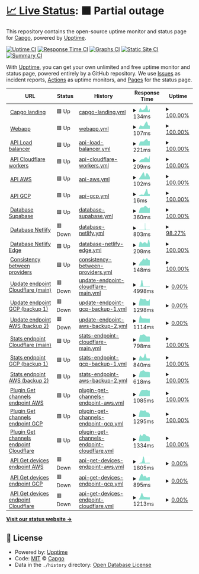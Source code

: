 # [📈 Live Status](https://uptime.capgo.app): <!--live status--> **🟧 Partial outage**

This repository contains the open-source uptime monitor and status page for [Capgo](https://capgo.app), powered by [Upptime](https://github.com/upptime/upptime).

[![Uptime CI](https://github.com/Cap-go/upptime/workflows/Uptime%20CI/badge.svg)](https://github.com/Cap-go/upptime/actions?query=workflow%3A%22Uptime+CI%22)
[![Response Time CI](https://github.com/Cap-go/upptime/workflows/Response%20Time%20CI/badge.svg)](https://github.com/Cap-go/upptime/actions?query=workflow%3A%22Response+Time+CI%22)
[![Graphs CI](https://github.com/Cap-go/upptime/workflows/Graphs%20CI/badge.svg)](https://github.com/Cap-go/upptime/actions?query=workflow%3A%22Graphs+CI%22)
[![Static Site CI](https://github.com/Cap-go/upptime/workflows/Static%20Site%20CI/badge.svg)](https://github.com/Cap-go/upptime/actions?query=workflow%3A%22Static+Site+CI%22)
[![Summary CI](https://github.com/Cap-go/upptime/workflows/Summary%20CI/badge.svg)](https://github.com/Cap-go/upptime/actions?query=workflow%3A%22Summary+CI%22)

With [Upptime](https://upptime.js.org), you can get your own unlimited and free uptime monitor and status page, powered entirely by a GitHub repository. We use [Issues](https://github.com/Cap-go/upptime/issues) as incident reports, [Actions](https://github.com/Cap-go/upptime/actions) as uptime monitors, and [Pages](https://uptime.capgo.app) for the status page.

<!--start: status pages-->
<!-- This summary is generated by Upptime (https://github.com/upptime/upptime) -->
<!-- Do not edit this manually, your changes will be overwritten -->
<!-- prettier-ignore -->
| URL | Status | History | Response Time | Uptime |
| --- | ------ | ------- | ------------- | ------ |
| <img alt="" src="https://icons.duckduckgo.com/ip3/capgo.app.ico" height="13"> [Capgo landing](https://capgo.app) | 🟩 Up | [capgo-landing.yml](https://github.com/Cap-go/upptime/commits/HEAD/history/capgo-landing.yml) | <details><summary><img alt="Response time graph" src="./graphs/capgo-landing/response-time-week.png" height="20"> 134ms</summary><br><a href="https://status.capgo.app/history/capgo-landing"><img alt="Response time 165" src="https://img.shields.io/endpoint?url=https%3A%2F%2Fraw.githubusercontent.com%2FCap-go%2Fupptime%2FHEAD%2Fapi%2Fcapgo-landing%2Fresponse-time.json"></a><br><a href="https://status.capgo.app/history/capgo-landing"><img alt="24-hour response time 130" src="https://img.shields.io/endpoint?url=https%3A%2F%2Fraw.githubusercontent.com%2FCap-go%2Fupptime%2FHEAD%2Fapi%2Fcapgo-landing%2Fresponse-time-day.json"></a><br><a href="https://status.capgo.app/history/capgo-landing"><img alt="7-day response time 134" src="https://img.shields.io/endpoint?url=https%3A%2F%2Fraw.githubusercontent.com%2FCap-go%2Fupptime%2FHEAD%2Fapi%2Fcapgo-landing%2Fresponse-time-week.json"></a><br><a href="https://status.capgo.app/history/capgo-landing"><img alt="30-day response time 135" src="https://img.shields.io/endpoint?url=https%3A%2F%2Fraw.githubusercontent.com%2FCap-go%2Fupptime%2FHEAD%2Fapi%2Fcapgo-landing%2Fresponse-time-month.json"></a><br><a href="https://status.capgo.app/history/capgo-landing"><img alt="1-year response time 165" src="https://img.shields.io/endpoint?url=https%3A%2F%2Fraw.githubusercontent.com%2FCap-go%2Fupptime%2FHEAD%2Fapi%2Fcapgo-landing%2Fresponse-time-year.json"></a></details> | <details><summary><a href="https://status.capgo.app/history/capgo-landing">100.00%</a></summary><a href="https://status.capgo.app/history/capgo-landing"><img alt="All-time uptime 100.00%" src="https://img.shields.io/endpoint?url=https%3A%2F%2Fraw.githubusercontent.com%2FCap-go%2Fupptime%2FHEAD%2Fapi%2Fcapgo-landing%2Fuptime.json"></a><br><a href="https://status.capgo.app/history/capgo-landing"><img alt="24-hour uptime 100.00%" src="https://img.shields.io/endpoint?url=https%3A%2F%2Fraw.githubusercontent.com%2FCap-go%2Fupptime%2FHEAD%2Fapi%2Fcapgo-landing%2Fuptime-day.json"></a><br><a href="https://status.capgo.app/history/capgo-landing"><img alt="7-day uptime 100.00%" src="https://img.shields.io/endpoint?url=https%3A%2F%2Fraw.githubusercontent.com%2FCap-go%2Fupptime%2FHEAD%2Fapi%2Fcapgo-landing%2Fuptime-week.json"></a><br><a href="https://status.capgo.app/history/capgo-landing"><img alt="30-day uptime 100.00%" src="https://img.shields.io/endpoint?url=https%3A%2F%2Fraw.githubusercontent.com%2FCap-go%2Fupptime%2FHEAD%2Fapi%2Fcapgo-landing%2Fuptime-month.json"></a><br><a href="https://status.capgo.app/history/capgo-landing"><img alt="1-year uptime 100.00%" src="https://img.shields.io/endpoint?url=https%3A%2F%2Fraw.githubusercontent.com%2FCap-go%2Fupptime%2FHEAD%2Fapi%2Fcapgo-landing%2Fuptime-year.json"></a></details>
| <img alt="" src="https://icons.duckduckgo.com/ip3/web.capgo.app.ico" height="13"> [Webapp](https://web.capgo.app/) | 🟩 Up | [webapp.yml](https://github.com/Cap-go/upptime/commits/HEAD/history/webapp.yml) | <details><summary><img alt="Response time graph" src="./graphs/webapp/response-time-week.png" height="20"> 107ms</summary><br><a href="https://status.capgo.app/history/webapp"><img alt="Response time 164" src="https://img.shields.io/endpoint?url=https%3A%2F%2Fraw.githubusercontent.com%2FCap-go%2Fupptime%2FHEAD%2Fapi%2Fwebapp%2Fresponse-time.json"></a><br><a href="https://status.capgo.app/history/webapp"><img alt="24-hour response time 81" src="https://img.shields.io/endpoint?url=https%3A%2F%2Fraw.githubusercontent.com%2FCap-go%2Fupptime%2FHEAD%2Fapi%2Fwebapp%2Fresponse-time-day.json"></a><br><a href="https://status.capgo.app/history/webapp"><img alt="7-day response time 107" src="https://img.shields.io/endpoint?url=https%3A%2F%2Fraw.githubusercontent.com%2FCap-go%2Fupptime%2FHEAD%2Fapi%2Fwebapp%2Fresponse-time-week.json"></a><br><a href="https://status.capgo.app/history/webapp"><img alt="30-day response time 125" src="https://img.shields.io/endpoint?url=https%3A%2F%2Fraw.githubusercontent.com%2FCap-go%2Fupptime%2FHEAD%2Fapi%2Fwebapp%2Fresponse-time-month.json"></a><br><a href="https://status.capgo.app/history/webapp"><img alt="1-year response time 164" src="https://img.shields.io/endpoint?url=https%3A%2F%2Fraw.githubusercontent.com%2FCap-go%2Fupptime%2FHEAD%2Fapi%2Fwebapp%2Fresponse-time-year.json"></a></details> | <details><summary><a href="https://status.capgo.app/history/webapp">100.00%</a></summary><a href="https://status.capgo.app/history/webapp"><img alt="All-time uptime 100.00%" src="https://img.shields.io/endpoint?url=https%3A%2F%2Fraw.githubusercontent.com%2FCap-go%2Fupptime%2FHEAD%2Fapi%2Fwebapp%2Fuptime.json"></a><br><a href="https://status.capgo.app/history/webapp"><img alt="24-hour uptime 100.00%" src="https://img.shields.io/endpoint?url=https%3A%2F%2Fraw.githubusercontent.com%2FCap-go%2Fupptime%2FHEAD%2Fapi%2Fwebapp%2Fuptime-day.json"></a><br><a href="https://status.capgo.app/history/webapp"><img alt="7-day uptime 100.00%" src="https://img.shields.io/endpoint?url=https%3A%2F%2Fraw.githubusercontent.com%2FCap-go%2Fupptime%2FHEAD%2Fapi%2Fwebapp%2Fuptime-week.json"></a><br><a href="https://status.capgo.app/history/webapp"><img alt="30-day uptime 100.00%" src="https://img.shields.io/endpoint?url=https%3A%2F%2Fraw.githubusercontent.com%2FCap-go%2Fupptime%2FHEAD%2Fapi%2Fwebapp%2Fuptime-month.json"></a><br><a href="https://status.capgo.app/history/webapp"><img alt="1-year uptime 100.00%" src="https://img.shields.io/endpoint?url=https%3A%2F%2Fraw.githubusercontent.com%2FCap-go%2Fupptime%2FHEAD%2Fapi%2Fwebapp%2Fuptime-year.json"></a></details>
| <img alt="" src="https://icons.duckduckgo.com/ip3/api.capgo.app.ico" height="13"> [API Load balancer](https://api.capgo.app/ok) | 🟩 Up | [api-load-balancer.yml](https://github.com/Cap-go/upptime/commits/HEAD/history/api-load-balancer.yml) | <details><summary><img alt="Response time graph" src="./graphs/api-load-balancer/response-time-week.png" height="20"> 221ms</summary><br><a href="https://status.capgo.app/history/api-load-balancer"><img alt="Response time 713" src="https://img.shields.io/endpoint?url=https%3A%2F%2Fraw.githubusercontent.com%2FCap-go%2Fupptime%2FHEAD%2Fapi%2Fapi-load-balancer%2Fresponse-time.json"></a><br><a href="https://status.capgo.app/history/api-load-balancer"><img alt="24-hour response time 217" src="https://img.shields.io/endpoint?url=https%3A%2F%2Fraw.githubusercontent.com%2FCap-go%2Fupptime%2FHEAD%2Fapi%2Fapi-load-balancer%2Fresponse-time-day.json"></a><br><a href="https://status.capgo.app/history/api-load-balancer"><img alt="7-day response time 221" src="https://img.shields.io/endpoint?url=https%3A%2F%2Fraw.githubusercontent.com%2FCap-go%2Fupptime%2FHEAD%2Fapi%2Fapi-load-balancer%2Fresponse-time-week.json"></a><br><a href="https://status.capgo.app/history/api-load-balancer"><img alt="30-day response time 280" src="https://img.shields.io/endpoint?url=https%3A%2F%2Fraw.githubusercontent.com%2FCap-go%2Fupptime%2FHEAD%2Fapi%2Fapi-load-balancer%2Fresponse-time-month.json"></a><br><a href="https://status.capgo.app/history/api-load-balancer"><img alt="1-year response time 713" src="https://img.shields.io/endpoint?url=https%3A%2F%2Fraw.githubusercontent.com%2FCap-go%2Fupptime%2FHEAD%2Fapi%2Fapi-load-balancer%2Fresponse-time-year.json"></a></details> | <details><summary><a href="https://status.capgo.app/history/api-load-balancer">100.00%</a></summary><a href="https://status.capgo.app/history/api-load-balancer"><img alt="All-time uptime 99.80%" src="https://img.shields.io/endpoint?url=https%3A%2F%2Fraw.githubusercontent.com%2FCap-go%2Fupptime%2FHEAD%2Fapi%2Fapi-load-balancer%2Fuptime.json"></a><br><a href="https://status.capgo.app/history/api-load-balancer"><img alt="24-hour uptime 100.00%" src="https://img.shields.io/endpoint?url=https%3A%2F%2Fraw.githubusercontent.com%2FCap-go%2Fupptime%2FHEAD%2Fapi%2Fapi-load-balancer%2Fuptime-day.json"></a><br><a href="https://status.capgo.app/history/api-load-balancer"><img alt="7-day uptime 100.00%" src="https://img.shields.io/endpoint?url=https%3A%2F%2Fraw.githubusercontent.com%2FCap-go%2Fupptime%2FHEAD%2Fapi%2Fapi-load-balancer%2Fuptime-week.json"></a><br><a href="https://status.capgo.app/history/api-load-balancer"><img alt="30-day uptime 100.00%" src="https://img.shields.io/endpoint?url=https%3A%2F%2Fraw.githubusercontent.com%2FCap-go%2Fupptime%2FHEAD%2Fapi%2Fapi-load-balancer%2Fuptime-month.json"></a><br><a href="https://status.capgo.app/history/api-load-balancer"><img alt="1-year uptime 99.80%" src="https://img.shields.io/endpoint?url=https%3A%2F%2Fraw.githubusercontent.com%2FCap-go%2Fupptime%2FHEAD%2Fapi%2Fapi-load-balancer%2Fuptime-year.json"></a></details>
| <img alt="" src="https://icons.duckduckgo.com/ip3/xvwzpoazmxkqosrdewyv.functions.supabase.co.ico" height="13"> [API Cloudflare workers](https://xvwzpoazmxkqosrdewyv.functions.supabase.co/ok) | 🟩 Up | [api-cloudflare-workers.yml](https://github.com/Cap-go/upptime/commits/HEAD/history/api-cloudflare-workers.yml) | <details><summary><img alt="Response time graph" src="./graphs/api-cloudflare-workers/response-time-week.png" height="20"> 209ms</summary><br><a href="https://status.capgo.app/history/api-cloudflare-workers"><img alt="Response time 465" src="https://img.shields.io/endpoint?url=https%3A%2F%2Fraw.githubusercontent.com%2FCap-go%2Fupptime%2FHEAD%2Fapi%2Fapi-cloudflare-workers%2Fresponse-time.json"></a><br><a href="https://status.capgo.app/history/api-cloudflare-workers"><img alt="24-hour response time 357" src="https://img.shields.io/endpoint?url=https%3A%2F%2Fraw.githubusercontent.com%2FCap-go%2Fupptime%2FHEAD%2Fapi%2Fapi-cloudflare-workers%2Fresponse-time-day.json"></a><br><a href="https://status.capgo.app/history/api-cloudflare-workers"><img alt="7-day response time 209" src="https://img.shields.io/endpoint?url=https%3A%2F%2Fraw.githubusercontent.com%2FCap-go%2Fupptime%2FHEAD%2Fapi%2Fapi-cloudflare-workers%2Fresponse-time-week.json"></a><br><a href="https://status.capgo.app/history/api-cloudflare-workers"><img alt="30-day response time 239" src="https://img.shields.io/endpoint?url=https%3A%2F%2Fraw.githubusercontent.com%2FCap-go%2Fupptime%2FHEAD%2Fapi%2Fapi-cloudflare-workers%2Fresponse-time-month.json"></a><br><a href="https://status.capgo.app/history/api-cloudflare-workers"><img alt="1-year response time 465" src="https://img.shields.io/endpoint?url=https%3A%2F%2Fraw.githubusercontent.com%2FCap-go%2Fupptime%2FHEAD%2Fapi%2Fapi-cloudflare-workers%2Fresponse-time-year.json"></a></details> | <details><summary><a href="https://status.capgo.app/history/api-cloudflare-workers">100.00%</a></summary><a href="https://status.capgo.app/history/api-cloudflare-workers"><img alt="All-time uptime 97.41%" src="https://img.shields.io/endpoint?url=https%3A%2F%2Fraw.githubusercontent.com%2FCap-go%2Fupptime%2FHEAD%2Fapi%2Fapi-cloudflare-workers%2Fuptime.json"></a><br><a href="https://status.capgo.app/history/api-cloudflare-workers"><img alt="24-hour uptime 100.00%" src="https://img.shields.io/endpoint?url=https%3A%2F%2Fraw.githubusercontent.com%2FCap-go%2Fupptime%2FHEAD%2Fapi%2Fapi-cloudflare-workers%2Fuptime-day.json"></a><br><a href="https://status.capgo.app/history/api-cloudflare-workers"><img alt="7-day uptime 100.00%" src="https://img.shields.io/endpoint?url=https%3A%2F%2Fraw.githubusercontent.com%2FCap-go%2Fupptime%2FHEAD%2Fapi%2Fapi-cloudflare-workers%2Fuptime-week.json"></a><br><a href="https://status.capgo.app/history/api-cloudflare-workers"><img alt="30-day uptime 100.00%" src="https://img.shields.io/endpoint?url=https%3A%2F%2Fraw.githubusercontent.com%2FCap-go%2Fupptime%2FHEAD%2Fapi%2Fapi-cloudflare-workers%2Fuptime-month.json"></a><br><a href="https://status.capgo.app/history/api-cloudflare-workers"><img alt="1-year uptime 97.41%" src="https://img.shields.io/endpoint?url=https%3A%2F%2Fraw.githubusercontent.com%2FCap-go%2Fupptime%2FHEAD%2Fapi%2Fapi-cloudflare-workers%2Fuptime-year.json"></a></details>
| <img alt="" src="https://icons.duckduckgo.com/ip3/web.capgo.app.ico" height="13"> [API AWS](https://web.capgo.app/ok) | 🟩 Up | [api-aws.yml](https://github.com/Cap-go/upptime/commits/HEAD/history/api-aws.yml) | <details><summary><img alt="Response time graph" src="./graphs/api-aws/response-time-week.png" height="20"> 102ms</summary><br><a href="https://status.capgo.app/history/api-aws"><img alt="Response time 112" src="https://img.shields.io/endpoint?url=https%3A%2F%2Fraw.githubusercontent.com%2FCap-go%2Fupptime%2FHEAD%2Fapi%2Fapi-aws%2Fresponse-time.json"></a><br><a href="https://status.capgo.app/history/api-aws"><img alt="24-hour response time 50" src="https://img.shields.io/endpoint?url=https%3A%2F%2Fraw.githubusercontent.com%2FCap-go%2Fupptime%2FHEAD%2Fapi%2Fapi-aws%2Fresponse-time-day.json"></a><br><a href="https://status.capgo.app/history/api-aws"><img alt="7-day response time 102" src="https://img.shields.io/endpoint?url=https%3A%2F%2Fraw.githubusercontent.com%2FCap-go%2Fupptime%2FHEAD%2Fapi%2Fapi-aws%2Fresponse-time-week.json"></a><br><a href="https://status.capgo.app/history/api-aws"><img alt="30-day response time 117" src="https://img.shields.io/endpoint?url=https%3A%2F%2Fraw.githubusercontent.com%2FCap-go%2Fupptime%2FHEAD%2Fapi%2Fapi-aws%2Fresponse-time-month.json"></a><br><a href="https://status.capgo.app/history/api-aws"><img alt="1-year response time 112" src="https://img.shields.io/endpoint?url=https%3A%2F%2Fraw.githubusercontent.com%2FCap-go%2Fupptime%2FHEAD%2Fapi%2Fapi-aws%2Fresponse-time-year.json"></a></details> | <details><summary><a href="https://status.capgo.app/history/api-aws">100.00%</a></summary><a href="https://status.capgo.app/history/api-aws"><img alt="All-time uptime 99.99%" src="https://img.shields.io/endpoint?url=https%3A%2F%2Fraw.githubusercontent.com%2FCap-go%2Fupptime%2FHEAD%2Fapi%2Fapi-aws%2Fuptime.json"></a><br><a href="https://status.capgo.app/history/api-aws"><img alt="24-hour uptime 100.00%" src="https://img.shields.io/endpoint?url=https%3A%2F%2Fraw.githubusercontent.com%2FCap-go%2Fupptime%2FHEAD%2Fapi%2Fapi-aws%2Fuptime-day.json"></a><br><a href="https://status.capgo.app/history/api-aws"><img alt="7-day uptime 100.00%" src="https://img.shields.io/endpoint?url=https%3A%2F%2Fraw.githubusercontent.com%2FCap-go%2Fupptime%2FHEAD%2Fapi%2Fapi-aws%2Fuptime-week.json"></a><br><a href="https://status.capgo.app/history/api-aws"><img alt="30-day uptime 100.00%" src="https://img.shields.io/endpoint?url=https%3A%2F%2Fraw.githubusercontent.com%2FCap-go%2Fupptime%2FHEAD%2Fapi%2Fapi-aws%2Fuptime-month.json"></a><br><a href="https://status.capgo.app/history/api-aws"><img alt="1-year uptime 99.99%" src="https://img.shields.io/endpoint?url=https%3A%2F%2Fraw.githubusercontent.com%2FCap-go%2Fupptime%2FHEAD%2Fapi%2Fapi-aws%2Fuptime-year.json"></a></details>
| <img alt="" src="https://icons.duckduckgo.com/ip3/web.capgo.app.ico" height="13"> [API GCP](https://web.capgo.app/ok) | 🟩 Up | [api-gcp.yml](https://github.com/Cap-go/upptime/commits/HEAD/history/api-gcp.yml) | <details><summary><img alt="Response time graph" src="./graphs/api-gcp/response-time-week.png" height="20"> 16ms</summary><br><a href="https://status.capgo.app/history/api-gcp"><img alt="Response time 35" src="https://img.shields.io/endpoint?url=https%3A%2F%2Fraw.githubusercontent.com%2FCap-go%2Fupptime%2FHEAD%2Fapi%2Fapi-gcp%2Fresponse-time.json"></a><br><a href="https://status.capgo.app/history/api-gcp"><img alt="24-hour response time 12" src="https://img.shields.io/endpoint?url=https%3A%2F%2Fraw.githubusercontent.com%2FCap-go%2Fupptime%2FHEAD%2Fapi%2Fapi-gcp%2Fresponse-time-day.json"></a><br><a href="https://status.capgo.app/history/api-gcp"><img alt="7-day response time 16" src="https://img.shields.io/endpoint?url=https%3A%2F%2Fraw.githubusercontent.com%2FCap-go%2Fupptime%2FHEAD%2Fapi%2Fapi-gcp%2Fresponse-time-week.json"></a><br><a href="https://status.capgo.app/history/api-gcp"><img alt="30-day response time 22" src="https://img.shields.io/endpoint?url=https%3A%2F%2Fraw.githubusercontent.com%2FCap-go%2Fupptime%2FHEAD%2Fapi%2Fapi-gcp%2Fresponse-time-month.json"></a><br><a href="https://status.capgo.app/history/api-gcp"><img alt="1-year response time 35" src="https://img.shields.io/endpoint?url=https%3A%2F%2Fraw.githubusercontent.com%2FCap-go%2Fupptime%2FHEAD%2Fapi%2Fapi-gcp%2Fresponse-time-year.json"></a></details> | <details><summary><a href="https://status.capgo.app/history/api-gcp">100.00%</a></summary><a href="https://status.capgo.app/history/api-gcp"><img alt="All-time uptime 100.00%" src="https://img.shields.io/endpoint?url=https%3A%2F%2Fraw.githubusercontent.com%2FCap-go%2Fupptime%2FHEAD%2Fapi%2Fapi-gcp%2Fuptime.json"></a><br><a href="https://status.capgo.app/history/api-gcp"><img alt="24-hour uptime 100.00%" src="https://img.shields.io/endpoint?url=https%3A%2F%2Fraw.githubusercontent.com%2FCap-go%2Fupptime%2FHEAD%2Fapi%2Fapi-gcp%2Fuptime-day.json"></a><br><a href="https://status.capgo.app/history/api-gcp"><img alt="7-day uptime 100.00%" src="https://img.shields.io/endpoint?url=https%3A%2F%2Fraw.githubusercontent.com%2FCap-go%2Fupptime%2FHEAD%2Fapi%2Fapi-gcp%2Fuptime-week.json"></a><br><a href="https://status.capgo.app/history/api-gcp"><img alt="30-day uptime 100.00%" src="https://img.shields.io/endpoint?url=https%3A%2F%2Fraw.githubusercontent.com%2FCap-go%2Fupptime%2FHEAD%2Fapi%2Fapi-gcp%2Fuptime-month.json"></a><br><a href="https://status.capgo.app/history/api-gcp"><img alt="1-year uptime 100.00%" src="https://img.shields.io/endpoint?url=https%3A%2F%2Fraw.githubusercontent.com%2FCap-go%2Fupptime%2FHEAD%2Fapi%2Fapi-gcp%2Fuptime-year.json"></a></details>
| <img alt="" src="https://icons.duckduckgo.com/ip3/xvwzpoazmxkqosrdewyv.supabase.co.ico" height="13"> [Database Supabase](https://xvwzpoazmxkqosrdewyv.supabase.co/functions/v1/ok?service=database) | 🟩 Up | [database-supabase.yml](https://github.com/Cap-go/upptime/commits/HEAD/history/database-supabase.yml) | <details><summary><img alt="Response time graph" src="./graphs/database-supabase/response-time-week.png" height="20"> 360ms</summary><br><a href="https://status.capgo.app/history/database-supabase"><img alt="Response time 1040" src="https://img.shields.io/endpoint?url=https%3A%2F%2Fraw.githubusercontent.com%2FCap-go%2Fupptime%2FHEAD%2Fapi%2Fdatabase-supabase%2Fresponse-time.json"></a><br><a href="https://status.capgo.app/history/database-supabase"><img alt="24-hour response time 339" src="https://img.shields.io/endpoint?url=https%3A%2F%2Fraw.githubusercontent.com%2FCap-go%2Fupptime%2FHEAD%2Fapi%2Fdatabase-supabase%2Fresponse-time-day.json"></a><br><a href="https://status.capgo.app/history/database-supabase"><img alt="7-day response time 360" src="https://img.shields.io/endpoint?url=https%3A%2F%2Fraw.githubusercontent.com%2FCap-go%2Fupptime%2FHEAD%2Fapi%2Fdatabase-supabase%2Fresponse-time-week.json"></a><br><a href="https://status.capgo.app/history/database-supabase"><img alt="30-day response time 1129" src="https://img.shields.io/endpoint?url=https%3A%2F%2Fraw.githubusercontent.com%2FCap-go%2Fupptime%2FHEAD%2Fapi%2Fdatabase-supabase%2Fresponse-time-month.json"></a><br><a href="https://status.capgo.app/history/database-supabase"><img alt="1-year response time 1040" src="https://img.shields.io/endpoint?url=https%3A%2F%2Fraw.githubusercontent.com%2FCap-go%2Fupptime%2FHEAD%2Fapi%2Fdatabase-supabase%2Fresponse-time-year.json"></a></details> | <details><summary><a href="https://status.capgo.app/history/database-supabase">100.00%</a></summary><a href="https://status.capgo.app/history/database-supabase"><img alt="All-time uptime 90.90%" src="https://img.shields.io/endpoint?url=https%3A%2F%2Fraw.githubusercontent.com%2FCap-go%2Fupptime%2FHEAD%2Fapi%2Fdatabase-supabase%2Fuptime.json"></a><br><a href="https://status.capgo.app/history/database-supabase"><img alt="24-hour uptime 100.00%" src="https://img.shields.io/endpoint?url=https%3A%2F%2Fraw.githubusercontent.com%2FCap-go%2Fupptime%2FHEAD%2Fapi%2Fdatabase-supabase%2Fuptime-day.json"></a><br><a href="https://status.capgo.app/history/database-supabase"><img alt="7-day uptime 100.00%" src="https://img.shields.io/endpoint?url=https%3A%2F%2Fraw.githubusercontent.com%2FCap-go%2Fupptime%2FHEAD%2Fapi%2Fdatabase-supabase%2Fuptime-week.json"></a><br><a href="https://status.capgo.app/history/database-supabase"><img alt="30-day uptime 99.70%" src="https://img.shields.io/endpoint?url=https%3A%2F%2Fraw.githubusercontent.com%2FCap-go%2Fupptime%2FHEAD%2Fapi%2Fdatabase-supabase%2Fuptime-month.json"></a><br><a href="https://status.capgo.app/history/database-supabase"><img alt="1-year uptime 90.90%" src="https://img.shields.io/endpoint?url=https%3A%2F%2Fraw.githubusercontent.com%2FCap-go%2Fupptime%2FHEAD%2Fapi%2Fdatabase-supabase%2Fuptime-year.json"></a></details>
| <img alt="" src="https://icons.duckduckgo.com/ip3/web.capgo.app.ico" height="13"> [Database Netlify](https://web.capgo.app/api/ok?service=database) | 🟥 Down | [database-netlify.yml](https://github.com/Cap-go/upptime/commits/HEAD/history/database-netlify.yml) | <details><summary><img alt="Response time graph" src="./graphs/database-netlify/response-time-week.png" height="20"> 803ms</summary><br><a href="https://status.capgo.app/history/database-netlify"><img alt="Response time 1020" src="https://img.shields.io/endpoint?url=https%3A%2F%2Fraw.githubusercontent.com%2FCap-go%2Fupptime%2FHEAD%2Fapi%2Fdatabase-netlify%2Fresponse-time.json"></a><br><a href="https://status.capgo.app/history/database-netlify"><img alt="24-hour response time 203" src="https://img.shields.io/endpoint?url=https%3A%2F%2Fraw.githubusercontent.com%2FCap-go%2Fupptime%2FHEAD%2Fapi%2Fdatabase-netlify%2Fresponse-time-day.json"></a><br><a href="https://status.capgo.app/history/database-netlify"><img alt="7-day response time 803" src="https://img.shields.io/endpoint?url=https%3A%2F%2Fraw.githubusercontent.com%2FCap-go%2Fupptime%2FHEAD%2Fapi%2Fdatabase-netlify%2Fresponse-time-week.json"></a><br><a href="https://status.capgo.app/history/database-netlify"><img alt="30-day response time 528" src="https://img.shields.io/endpoint?url=https%3A%2F%2Fraw.githubusercontent.com%2FCap-go%2Fupptime%2FHEAD%2Fapi%2Fdatabase-netlify%2Fresponse-time-month.json"></a><br><a href="https://status.capgo.app/history/database-netlify"><img alt="1-year response time 1020" src="https://img.shields.io/endpoint?url=https%3A%2F%2Fraw.githubusercontent.com%2FCap-go%2Fupptime%2FHEAD%2Fapi%2Fdatabase-netlify%2Fresponse-time-year.json"></a></details> | <details><summary><a href="https://status.capgo.app/history/database-netlify">98.27%</a></summary><a href="https://status.capgo.app/history/database-netlify"><img alt="All-time uptime 95.69%" src="https://img.shields.io/endpoint?url=https%3A%2F%2Fraw.githubusercontent.com%2FCap-go%2Fupptime%2FHEAD%2Fapi%2Fdatabase-netlify%2Fuptime.json"></a><br><a href="https://status.capgo.app/history/database-netlify"><img alt="24-hour uptime 98.27%" src="https://img.shields.io/endpoint?url=https%3A%2F%2Fraw.githubusercontent.com%2FCap-go%2Fupptime%2FHEAD%2Fapi%2Fdatabase-netlify%2Fuptime-day.json"></a><br><a href="https://status.capgo.app/history/database-netlify"><img alt="7-day uptime 98.27%" src="https://img.shields.io/endpoint?url=https%3A%2F%2Fraw.githubusercontent.com%2FCap-go%2Fupptime%2FHEAD%2Fapi%2Fdatabase-netlify%2Fuptime-week.json"></a><br><a href="https://status.capgo.app/history/database-netlify"><img alt="30-day uptime 97.92%" src="https://img.shields.io/endpoint?url=https%3A%2F%2Fraw.githubusercontent.com%2FCap-go%2Fupptime%2FHEAD%2Fapi%2Fdatabase-netlify%2Fuptime-month.json"></a><br><a href="https://status.capgo.app/history/database-netlify"><img alt="1-year uptime 95.69%" src="https://img.shields.io/endpoint?url=https%3A%2F%2Fraw.githubusercontent.com%2FCap-go%2Fupptime%2FHEAD%2Fapi%2Fdatabase-netlify%2Fuptime-year.json"></a></details>
| <img alt="" src="https://icons.duckduckgo.com/ip3/web.capgo.app.ico" height="13"> [Database Netlify Edge](https://web.capgo.app/api/ok?service=database) | 🟩 Up | [database-netlify-edge.yml](https://github.com/Cap-go/upptime/commits/HEAD/history/database-netlify-edge.yml) | <details><summary><img alt="Response time graph" src="./graphs/database-netlify-edge/response-time-week.png" height="20"> 208ms</summary><br><a href="https://status.capgo.app/history/database-netlify-edge"><img alt="Response time 1210" src="https://img.shields.io/endpoint?url=https%3A%2F%2Fraw.githubusercontent.com%2FCap-go%2Fupptime%2FHEAD%2Fapi%2Fdatabase-netlify-edge%2Fresponse-time.json"></a><br><a href="https://status.capgo.app/history/database-netlify-edge"><img alt="24-hour response time 250" src="https://img.shields.io/endpoint?url=https%3A%2F%2Fraw.githubusercontent.com%2FCap-go%2Fupptime%2FHEAD%2Fapi%2Fdatabase-netlify-edge%2Fresponse-time-day.json"></a><br><a href="https://status.capgo.app/history/database-netlify-edge"><img alt="7-day response time 208" src="https://img.shields.io/endpoint?url=https%3A%2F%2Fraw.githubusercontent.com%2FCap-go%2Fupptime%2FHEAD%2Fapi%2Fdatabase-netlify-edge%2Fresponse-time-week.json"></a><br><a href="https://status.capgo.app/history/database-netlify-edge"><img alt="30-day response time 766" src="https://img.shields.io/endpoint?url=https%3A%2F%2Fraw.githubusercontent.com%2FCap-go%2Fupptime%2FHEAD%2Fapi%2Fdatabase-netlify-edge%2Fresponse-time-month.json"></a><br><a href="https://status.capgo.app/history/database-netlify-edge"><img alt="1-year response time 1210" src="https://img.shields.io/endpoint?url=https%3A%2F%2Fraw.githubusercontent.com%2FCap-go%2Fupptime%2FHEAD%2Fapi%2Fdatabase-netlify-edge%2Fresponse-time-year.json"></a></details> | <details><summary><a href="https://status.capgo.app/history/database-netlify-edge">100.00%</a></summary><a href="https://status.capgo.app/history/database-netlify-edge"><img alt="All-time uptime 99.39%" src="https://img.shields.io/endpoint?url=https%3A%2F%2Fraw.githubusercontent.com%2FCap-go%2Fupptime%2FHEAD%2Fapi%2Fdatabase-netlify-edge%2Fuptime.json"></a><br><a href="https://status.capgo.app/history/database-netlify-edge"><img alt="24-hour uptime 100.00%" src="https://img.shields.io/endpoint?url=https%3A%2F%2Fraw.githubusercontent.com%2FCap-go%2Fupptime%2FHEAD%2Fapi%2Fdatabase-netlify-edge%2Fuptime-day.json"></a><br><a href="https://status.capgo.app/history/database-netlify-edge"><img alt="7-day uptime 100.00%" src="https://img.shields.io/endpoint?url=https%3A%2F%2Fraw.githubusercontent.com%2FCap-go%2Fupptime%2FHEAD%2Fapi%2Fdatabase-netlify-edge%2Fuptime-week.json"></a><br><a href="https://status.capgo.app/history/database-netlify-edge"><img alt="30-day uptime 99.86%" src="https://img.shields.io/endpoint?url=https%3A%2F%2Fraw.githubusercontent.com%2FCap-go%2Fupptime%2FHEAD%2Fapi%2Fdatabase-netlify-edge%2Fuptime-month.json"></a><br><a href="https://status.capgo.app/history/database-netlify-edge"><img alt="1-year uptime 99.39%" src="https://img.shields.io/endpoint?url=https%3A%2F%2Fraw.githubusercontent.com%2FCap-go%2Fupptime%2FHEAD%2Fapi%2Fdatabase-netlify-edge%2Fuptime-year.json"></a></details>
| <img alt="" src="https://icons.duckduckgo.com/ip3/xvwzpoazmxkqosrdewyv.supabase.co.ico" height="13"> [Consistency between providers](https://xvwzpoazmxkqosrdewyv.supabase.co/functions/v1/test_consistency) | 🟩 Up | [consistency-between-providers.yml](https://github.com/Cap-go/upptime/commits/HEAD/history/consistency-between-providers.yml) | <details><summary><img alt="Response time graph" src="./graphs/consistency-between-providers/response-time-week.png" height="20"> 148ms</summary><br><a href="https://status.capgo.app/history/consistency-between-providers"><img alt="Response time 697" src="https://img.shields.io/endpoint?url=https%3A%2F%2Fraw.githubusercontent.com%2FCap-go%2Fupptime%2FHEAD%2Fapi%2Fconsistency-between-providers%2Fresponse-time.json"></a><br><a href="https://status.capgo.app/history/consistency-between-providers"><img alt="24-hour response time 139" src="https://img.shields.io/endpoint?url=https%3A%2F%2Fraw.githubusercontent.com%2FCap-go%2Fupptime%2FHEAD%2Fapi%2Fconsistency-between-providers%2Fresponse-time-day.json"></a><br><a href="https://status.capgo.app/history/consistency-between-providers"><img alt="7-day response time 148" src="https://img.shields.io/endpoint?url=https%3A%2F%2Fraw.githubusercontent.com%2FCap-go%2Fupptime%2FHEAD%2Fapi%2Fconsistency-between-providers%2Fresponse-time-week.json"></a><br><a href="https://status.capgo.app/history/consistency-between-providers"><img alt="30-day response time 194" src="https://img.shields.io/endpoint?url=https%3A%2F%2Fraw.githubusercontent.com%2FCap-go%2Fupptime%2FHEAD%2Fapi%2Fconsistency-between-providers%2Fresponse-time-month.json"></a><br><a href="https://status.capgo.app/history/consistency-between-providers"><img alt="1-year response time 697" src="https://img.shields.io/endpoint?url=https%3A%2F%2Fraw.githubusercontent.com%2FCap-go%2Fupptime%2FHEAD%2Fapi%2Fconsistency-between-providers%2Fresponse-time-year.json"></a></details> | <details><summary><a href="https://status.capgo.app/history/consistency-between-providers">100.00%</a></summary><a href="https://status.capgo.app/history/consistency-between-providers"><img alt="All-time uptime 90.82%" src="https://img.shields.io/endpoint?url=https%3A%2F%2Fraw.githubusercontent.com%2FCap-go%2Fupptime%2FHEAD%2Fapi%2Fconsistency-between-providers%2Fuptime.json"></a><br><a href="https://status.capgo.app/history/consistency-between-providers"><img alt="24-hour uptime 100.00%" src="https://img.shields.io/endpoint?url=https%3A%2F%2Fraw.githubusercontent.com%2FCap-go%2Fupptime%2FHEAD%2Fapi%2Fconsistency-between-providers%2Fuptime-day.json"></a><br><a href="https://status.capgo.app/history/consistency-between-providers"><img alt="7-day uptime 100.00%" src="https://img.shields.io/endpoint?url=https%3A%2F%2Fraw.githubusercontent.com%2FCap-go%2Fupptime%2FHEAD%2Fapi%2Fconsistency-between-providers%2Fuptime-week.json"></a><br><a href="https://status.capgo.app/history/consistency-between-providers"><img alt="30-day uptime 100.00%" src="https://img.shields.io/endpoint?url=https%3A%2F%2Fraw.githubusercontent.com%2FCap-go%2Fupptime%2FHEAD%2Fapi%2Fconsistency-between-providers%2Fuptime-month.json"></a><br><a href="https://status.capgo.app/history/consistency-between-providers"><img alt="1-year uptime 90.82%" src="https://img.shields.io/endpoint?url=https%3A%2F%2Fraw.githubusercontent.com%2FCap-go%2Fupptime%2FHEAD%2Fapi%2Fconsistency-between-providers%2Fuptime-year.json"></a></details>
| <img alt="" src="https://icons.duckduckgo.com/ip3/xvwzpoazmxkqosrdewyv.supabase.co.ico" height="13"> [Update endpoint Cloudflare (main)](https://xvwzpoazmxkqosrdewyv.supabase.co/functions/v1/ok?service=update) | 🟥 Down | [update-endpoint-cloudflare-main.yml](https://github.com/Cap-go/upptime/commits/HEAD/history/update-endpoint-cloudflare-main.yml) | <details><summary><img alt="Response time graph" src="./graphs/update-endpoint-cloudflare-main/response-time-week.png" height="20"> 4998ms</summary><br><a href="https://status.capgo.app/history/update-endpoint-cloudflare-main"><img alt="Response time 4391" src="https://img.shields.io/endpoint?url=https%3A%2F%2Fraw.githubusercontent.com%2FCap-go%2Fupptime%2FHEAD%2Fapi%2Fupdate-endpoint-cloudflare-main%2Fresponse-time.json"></a><br><a href="https://status.capgo.app/history/update-endpoint-cloudflare-main"><img alt="24-hour response time 1081" src="https://img.shields.io/endpoint?url=https%3A%2F%2Fraw.githubusercontent.com%2FCap-go%2Fupptime%2FHEAD%2Fapi%2Fupdate-endpoint-cloudflare-main%2Fresponse-time-day.json"></a><br><a href="https://status.capgo.app/history/update-endpoint-cloudflare-main"><img alt="7-day response time 4998" src="https://img.shields.io/endpoint?url=https%3A%2F%2Fraw.githubusercontent.com%2FCap-go%2Fupptime%2FHEAD%2Fapi%2Fupdate-endpoint-cloudflare-main%2Fresponse-time-week.json"></a><br><a href="https://status.capgo.app/history/update-endpoint-cloudflare-main"><img alt="30-day response time 3427" src="https://img.shields.io/endpoint?url=https%3A%2F%2Fraw.githubusercontent.com%2FCap-go%2Fupptime%2FHEAD%2Fapi%2Fupdate-endpoint-cloudflare-main%2Fresponse-time-month.json"></a><br><a href="https://status.capgo.app/history/update-endpoint-cloudflare-main"><img alt="1-year response time 4391" src="https://img.shields.io/endpoint?url=https%3A%2F%2Fraw.githubusercontent.com%2FCap-go%2Fupptime%2FHEAD%2Fapi%2Fupdate-endpoint-cloudflare-main%2Fresponse-time-year.json"></a></details> | <details><summary><a href="https://status.capgo.app/history/update-endpoint-cloudflare-main">0.00%</a></summary><a href="https://status.capgo.app/history/update-endpoint-cloudflare-main"><img alt="All-time uptime 58.16%" src="https://img.shields.io/endpoint?url=https%3A%2F%2Fraw.githubusercontent.com%2FCap-go%2Fupptime%2FHEAD%2Fapi%2Fupdate-endpoint-cloudflare-main%2Fuptime.json"></a><br><a href="https://status.capgo.app/history/update-endpoint-cloudflare-main"><img alt="24-hour uptime 0.00%" src="https://img.shields.io/endpoint?url=https%3A%2F%2Fraw.githubusercontent.com%2FCap-go%2Fupptime%2FHEAD%2Fapi%2Fupdate-endpoint-cloudflare-main%2Fuptime-day.json"></a><br><a href="https://status.capgo.app/history/update-endpoint-cloudflare-main"><img alt="7-day uptime 0.00%" src="https://img.shields.io/endpoint?url=https%3A%2F%2Fraw.githubusercontent.com%2FCap-go%2Fupptime%2FHEAD%2Fapi%2Fupdate-endpoint-cloudflare-main%2Fuptime-week.json"></a><br><a href="https://status.capgo.app/history/update-endpoint-cloudflare-main"><img alt="30-day uptime 0.00%" src="https://img.shields.io/endpoint?url=https%3A%2F%2Fraw.githubusercontent.com%2FCap-go%2Fupptime%2FHEAD%2Fapi%2Fupdate-endpoint-cloudflare-main%2Fuptime-month.json"></a><br><a href="https://status.capgo.app/history/update-endpoint-cloudflare-main"><img alt="1-year uptime 58.16%" src="https://img.shields.io/endpoint?url=https%3A%2F%2Fraw.githubusercontent.com%2FCap-go%2Fupptime%2FHEAD%2Fapi%2Fupdate-endpoint-cloudflare-main%2Fuptime-year.json"></a></details>
| <img alt="" src="https://icons.duckduckgo.com/ip3/web.capgo.app.ico" height="13"> [Update endpoint GCP (backup 1)](https://web.capgo.app/api-edge/ok?service=update) | 🟥 Down | [update-endpoint-gcp-backup-1.yml](https://github.com/Cap-go/upptime/commits/HEAD/history/update-endpoint-gcp-backup-1.yml) | <details><summary><img alt="Response time graph" src="./graphs/update-endpoint-gcp-backup-1/response-time-week.png" height="20"> 1298ms</summary><br><a href="https://status.capgo.app/history/update-endpoint-gcp-backup-1"><img alt="Response time 3452" src="https://img.shields.io/endpoint?url=https%3A%2F%2Fraw.githubusercontent.com%2FCap-go%2Fupptime%2FHEAD%2Fapi%2Fupdate-endpoint-gcp-backup-1%2Fresponse-time.json"></a><br><a href="https://status.capgo.app/history/update-endpoint-gcp-backup-1"><img alt="24-hour response time 1390" src="https://img.shields.io/endpoint?url=https%3A%2F%2Fraw.githubusercontent.com%2FCap-go%2Fupptime%2FHEAD%2Fapi%2Fupdate-endpoint-gcp-backup-1%2Fresponse-time-day.json"></a><br><a href="https://status.capgo.app/history/update-endpoint-gcp-backup-1"><img alt="7-day response time 1298" src="https://img.shields.io/endpoint?url=https%3A%2F%2Fraw.githubusercontent.com%2FCap-go%2Fupptime%2FHEAD%2Fapi%2Fupdate-endpoint-gcp-backup-1%2Fresponse-time-week.json"></a><br><a href="https://status.capgo.app/history/update-endpoint-gcp-backup-1"><img alt="30-day response time 2931" src="https://img.shields.io/endpoint?url=https%3A%2F%2Fraw.githubusercontent.com%2FCap-go%2Fupptime%2FHEAD%2Fapi%2Fupdate-endpoint-gcp-backup-1%2Fresponse-time-month.json"></a><br><a href="https://status.capgo.app/history/update-endpoint-gcp-backup-1"><img alt="1-year response time 3452" src="https://img.shields.io/endpoint?url=https%3A%2F%2Fraw.githubusercontent.com%2FCap-go%2Fupptime%2FHEAD%2Fapi%2Fupdate-endpoint-gcp-backup-1%2Fresponse-time-year.json"></a></details> | <details><summary><a href="https://status.capgo.app/history/update-endpoint-gcp-backup-1">0.00%</a></summary><a href="https://status.capgo.app/history/update-endpoint-gcp-backup-1"><img alt="All-time uptime 58.10%" src="https://img.shields.io/endpoint?url=https%3A%2F%2Fraw.githubusercontent.com%2FCap-go%2Fupptime%2FHEAD%2Fapi%2Fupdate-endpoint-gcp-backup-1%2Fuptime.json"></a><br><a href="https://status.capgo.app/history/update-endpoint-gcp-backup-1"><img alt="24-hour uptime 0.00%" src="https://img.shields.io/endpoint?url=https%3A%2F%2Fraw.githubusercontent.com%2FCap-go%2Fupptime%2FHEAD%2Fapi%2Fupdate-endpoint-gcp-backup-1%2Fuptime-day.json"></a><br><a href="https://status.capgo.app/history/update-endpoint-gcp-backup-1"><img alt="7-day uptime 0.00%" src="https://img.shields.io/endpoint?url=https%3A%2F%2Fraw.githubusercontent.com%2FCap-go%2Fupptime%2FHEAD%2Fapi%2Fupdate-endpoint-gcp-backup-1%2Fuptime-week.json"></a><br><a href="https://status.capgo.app/history/update-endpoint-gcp-backup-1"><img alt="30-day uptime 0.00%" src="https://img.shields.io/endpoint?url=https%3A%2F%2Fraw.githubusercontent.com%2FCap-go%2Fupptime%2FHEAD%2Fapi%2Fupdate-endpoint-gcp-backup-1%2Fuptime-month.json"></a><br><a href="https://status.capgo.app/history/update-endpoint-gcp-backup-1"><img alt="1-year uptime 58.10%" src="https://img.shields.io/endpoint?url=https%3A%2F%2Fraw.githubusercontent.com%2FCap-go%2Fupptime%2FHEAD%2Fapi%2Fupdate-endpoint-gcp-backup-1%2Fuptime-year.json"></a></details>
| <img alt="" src="https://icons.duckduckgo.com/ip3/web.capgo.app.ico" height="13"> [Update endpoint AWS (backup 2)](https://web.capgo.app/api/ok?service=update) | 🟥 Down | [update-endpoint-aws-backup-2.yml](https://github.com/Cap-go/upptime/commits/HEAD/history/update-endpoint-aws-backup-2.yml) | <details><summary><img alt="Response time graph" src="./graphs/update-endpoint-aws-backup-2/response-time-week.png" height="20"> 1114ms</summary><br><a href="https://status.capgo.app/history/update-endpoint-aws-backup-2"><img alt="Response time 3421" src="https://img.shields.io/endpoint?url=https%3A%2F%2Fraw.githubusercontent.com%2FCap-go%2Fupptime%2FHEAD%2Fapi%2Fupdate-endpoint-aws-backup-2%2Fresponse-time.json"></a><br><a href="https://status.capgo.app/history/update-endpoint-aws-backup-2"><img alt="24-hour response time 983" src="https://img.shields.io/endpoint?url=https%3A%2F%2Fraw.githubusercontent.com%2FCap-go%2Fupptime%2FHEAD%2Fapi%2Fupdate-endpoint-aws-backup-2%2Fresponse-time-day.json"></a><br><a href="https://status.capgo.app/history/update-endpoint-aws-backup-2"><img alt="7-day response time 1114" src="https://img.shields.io/endpoint?url=https%3A%2F%2Fraw.githubusercontent.com%2FCap-go%2Fupptime%2FHEAD%2Fapi%2Fupdate-endpoint-aws-backup-2%2Fresponse-time-week.json"></a><br><a href="https://status.capgo.app/history/update-endpoint-aws-backup-2"><img alt="30-day response time 2393" src="https://img.shields.io/endpoint?url=https%3A%2F%2Fraw.githubusercontent.com%2FCap-go%2Fupptime%2FHEAD%2Fapi%2Fupdate-endpoint-aws-backup-2%2Fresponse-time-month.json"></a><br><a href="https://status.capgo.app/history/update-endpoint-aws-backup-2"><img alt="1-year response time 3421" src="https://img.shields.io/endpoint?url=https%3A%2F%2Fraw.githubusercontent.com%2FCap-go%2Fupptime%2FHEAD%2Fapi%2Fupdate-endpoint-aws-backup-2%2Fresponse-time-year.json"></a></details> | <details><summary><a href="https://status.capgo.app/history/update-endpoint-aws-backup-2">0.00%</a></summary><a href="https://status.capgo.app/history/update-endpoint-aws-backup-2"><img alt="All-time uptime 54.27%" src="https://img.shields.io/endpoint?url=https%3A%2F%2Fraw.githubusercontent.com%2FCap-go%2Fupptime%2FHEAD%2Fapi%2Fupdate-endpoint-aws-backup-2%2Fuptime.json"></a><br><a href="https://status.capgo.app/history/update-endpoint-aws-backup-2"><img alt="24-hour uptime 0.00%" src="https://img.shields.io/endpoint?url=https%3A%2F%2Fraw.githubusercontent.com%2FCap-go%2Fupptime%2FHEAD%2Fapi%2Fupdate-endpoint-aws-backup-2%2Fuptime-day.json"></a><br><a href="https://status.capgo.app/history/update-endpoint-aws-backup-2"><img alt="7-day uptime 0.00%" src="https://img.shields.io/endpoint?url=https%3A%2F%2Fraw.githubusercontent.com%2FCap-go%2Fupptime%2FHEAD%2Fapi%2Fupdate-endpoint-aws-backup-2%2Fuptime-week.json"></a><br><a href="https://status.capgo.app/history/update-endpoint-aws-backup-2"><img alt="30-day uptime 0.00%" src="https://img.shields.io/endpoint?url=https%3A%2F%2Fraw.githubusercontent.com%2FCap-go%2Fupptime%2FHEAD%2Fapi%2Fupdate-endpoint-aws-backup-2%2Fuptime-month.json"></a><br><a href="https://status.capgo.app/history/update-endpoint-aws-backup-2"><img alt="1-year uptime 54.27%" src="https://img.shields.io/endpoint?url=https%3A%2F%2Fraw.githubusercontent.com%2FCap-go%2Fupptime%2FHEAD%2Fapi%2Fupdate-endpoint-aws-backup-2%2Fuptime-year.json"></a></details>
| <img alt="" src="https://icons.duckduckgo.com/ip3/xvwzpoazmxkqosrdewyv.supabase.co.ico" height="13"> [Stats endpoint Cloudflare (main)](https://xvwzpoazmxkqosrdewyv.supabase.co/functions/v1/ok?service=stats) | 🟩 Up | [stats-endpoint-cloudflare-main.yml](https://github.com/Cap-go/upptime/commits/HEAD/history/stats-endpoint-cloudflare-main.yml) | <details><summary><img alt="Response time graph" src="./graphs/stats-endpoint-cloudflare-main/response-time-week.png" height="20"> 798ms</summary><br><a href="https://status.capgo.app/history/stats-endpoint-cloudflare-main"><img alt="Response time 2557" src="https://img.shields.io/endpoint?url=https%3A%2F%2Fraw.githubusercontent.com%2FCap-go%2Fupptime%2FHEAD%2Fapi%2Fstats-endpoint-cloudflare-main%2Fresponse-time.json"></a><br><a href="https://status.capgo.app/history/stats-endpoint-cloudflare-main"><img alt="24-hour response time 657" src="https://img.shields.io/endpoint?url=https%3A%2F%2Fraw.githubusercontent.com%2FCap-go%2Fupptime%2FHEAD%2Fapi%2Fstats-endpoint-cloudflare-main%2Fresponse-time-day.json"></a><br><a href="https://status.capgo.app/history/stats-endpoint-cloudflare-main"><img alt="7-day response time 798" src="https://img.shields.io/endpoint?url=https%3A%2F%2Fraw.githubusercontent.com%2FCap-go%2Fupptime%2FHEAD%2Fapi%2Fstats-endpoint-cloudflare-main%2Fresponse-time-week.json"></a><br><a href="https://status.capgo.app/history/stats-endpoint-cloudflare-main"><img alt="30-day response time 2190" src="https://img.shields.io/endpoint?url=https%3A%2F%2Fraw.githubusercontent.com%2FCap-go%2Fupptime%2FHEAD%2Fapi%2Fstats-endpoint-cloudflare-main%2Fresponse-time-month.json"></a><br><a href="https://status.capgo.app/history/stats-endpoint-cloudflare-main"><img alt="1-year response time 2557" src="https://img.shields.io/endpoint?url=https%3A%2F%2Fraw.githubusercontent.com%2FCap-go%2Fupptime%2FHEAD%2Fapi%2Fstats-endpoint-cloudflare-main%2Fresponse-time-year.json"></a></details> | <details><summary><a href="https://status.capgo.app/history/stats-endpoint-cloudflare-main">100.00%</a></summary><a href="https://status.capgo.app/history/stats-endpoint-cloudflare-main"><img alt="All-time uptime 89.41%" src="https://img.shields.io/endpoint?url=https%3A%2F%2Fraw.githubusercontent.com%2FCap-go%2Fupptime%2FHEAD%2Fapi%2Fstats-endpoint-cloudflare-main%2Fuptime.json"></a><br><a href="https://status.capgo.app/history/stats-endpoint-cloudflare-main"><img alt="24-hour uptime 100.00%" src="https://img.shields.io/endpoint?url=https%3A%2F%2Fraw.githubusercontent.com%2FCap-go%2Fupptime%2FHEAD%2Fapi%2Fstats-endpoint-cloudflare-main%2Fuptime-day.json"></a><br><a href="https://status.capgo.app/history/stats-endpoint-cloudflare-main"><img alt="7-day uptime 100.00%" src="https://img.shields.io/endpoint?url=https%3A%2F%2Fraw.githubusercontent.com%2FCap-go%2Fupptime%2FHEAD%2Fapi%2Fstats-endpoint-cloudflare-main%2Fuptime-week.json"></a><br><a href="https://status.capgo.app/history/stats-endpoint-cloudflare-main"><img alt="30-day uptime 99.81%" src="https://img.shields.io/endpoint?url=https%3A%2F%2Fraw.githubusercontent.com%2FCap-go%2Fupptime%2FHEAD%2Fapi%2Fstats-endpoint-cloudflare-main%2Fuptime-month.json"></a><br><a href="https://status.capgo.app/history/stats-endpoint-cloudflare-main"><img alt="1-year uptime 89.41%" src="https://img.shields.io/endpoint?url=https%3A%2F%2Fraw.githubusercontent.com%2FCap-go%2Fupptime%2FHEAD%2Fapi%2Fstats-endpoint-cloudflare-main%2Fuptime-year.json"></a></details>
| <img alt="" src="https://icons.duckduckgo.com/ip3/web.capgo.app.ico" height="13"> [Stats endpoint GCP (backup 1)](https://web.capgo.app/api-edge/ok?service=stats) | 🟩 Up | [stats-endpoint-gcp-backup-1.yml](https://github.com/Cap-go/upptime/commits/HEAD/history/stats-endpoint-gcp-backup-1.yml) | <details><summary><img alt="Response time graph" src="./graphs/stats-endpoint-gcp-backup-1/response-time-week.png" height="20"> 840ms</summary><br><a href="https://status.capgo.app/history/stats-endpoint-gcp-backup-1"><img alt="Response time 2640" src="https://img.shields.io/endpoint?url=https%3A%2F%2Fraw.githubusercontent.com%2FCap-go%2Fupptime%2FHEAD%2Fapi%2Fstats-endpoint-gcp-backup-1%2Fresponse-time.json"></a><br><a href="https://status.capgo.app/history/stats-endpoint-gcp-backup-1"><img alt="24-hour response time 510" src="https://img.shields.io/endpoint?url=https%3A%2F%2Fraw.githubusercontent.com%2FCap-go%2Fupptime%2FHEAD%2Fapi%2Fstats-endpoint-gcp-backup-1%2Fresponse-time-day.json"></a><br><a href="https://status.capgo.app/history/stats-endpoint-gcp-backup-1"><img alt="7-day response time 840" src="https://img.shields.io/endpoint?url=https%3A%2F%2Fraw.githubusercontent.com%2FCap-go%2Fupptime%2FHEAD%2Fapi%2Fstats-endpoint-gcp-backup-1%2Fresponse-time-week.json"></a><br><a href="https://status.capgo.app/history/stats-endpoint-gcp-backup-1"><img alt="30-day response time 2519" src="https://img.shields.io/endpoint?url=https%3A%2F%2Fraw.githubusercontent.com%2FCap-go%2Fupptime%2FHEAD%2Fapi%2Fstats-endpoint-gcp-backup-1%2Fresponse-time-month.json"></a><br><a href="https://status.capgo.app/history/stats-endpoint-gcp-backup-1"><img alt="1-year response time 2640" src="https://img.shields.io/endpoint?url=https%3A%2F%2Fraw.githubusercontent.com%2FCap-go%2Fupptime%2FHEAD%2Fapi%2Fstats-endpoint-gcp-backup-1%2Fresponse-time-year.json"></a></details> | <details><summary><a href="https://status.capgo.app/history/stats-endpoint-gcp-backup-1">100.00%</a></summary><a href="https://status.capgo.app/history/stats-endpoint-gcp-backup-1"><img alt="All-time uptime 89.46%" src="https://img.shields.io/endpoint?url=https%3A%2F%2Fraw.githubusercontent.com%2FCap-go%2Fupptime%2FHEAD%2Fapi%2Fstats-endpoint-gcp-backup-1%2Fuptime.json"></a><br><a href="https://status.capgo.app/history/stats-endpoint-gcp-backup-1"><img alt="24-hour uptime 100.00%" src="https://img.shields.io/endpoint?url=https%3A%2F%2Fraw.githubusercontent.com%2FCap-go%2Fupptime%2FHEAD%2Fapi%2Fstats-endpoint-gcp-backup-1%2Fuptime-day.json"></a><br><a href="https://status.capgo.app/history/stats-endpoint-gcp-backup-1"><img alt="7-day uptime 100.00%" src="https://img.shields.io/endpoint?url=https%3A%2F%2Fraw.githubusercontent.com%2FCap-go%2Fupptime%2FHEAD%2Fapi%2Fstats-endpoint-gcp-backup-1%2Fuptime-week.json"></a><br><a href="https://status.capgo.app/history/stats-endpoint-gcp-backup-1"><img alt="30-day uptime 99.87%" src="https://img.shields.io/endpoint?url=https%3A%2F%2Fraw.githubusercontent.com%2FCap-go%2Fupptime%2FHEAD%2Fapi%2Fstats-endpoint-gcp-backup-1%2Fuptime-month.json"></a><br><a href="https://status.capgo.app/history/stats-endpoint-gcp-backup-1"><img alt="1-year uptime 89.46%" src="https://img.shields.io/endpoint?url=https%3A%2F%2Fraw.githubusercontent.com%2FCap-go%2Fupptime%2FHEAD%2Fapi%2Fstats-endpoint-gcp-backup-1%2Fuptime-year.json"></a></details>
| <img alt="" src="https://icons.duckduckgo.com/ip3/web.capgo.app.ico" height="13"> [Stats endpoint AWS (backup 2)](https://web.capgo.app/api/ok?service=stats) | 🟩 Up | [stats-endpoint-aws-backup-2.yml](https://github.com/Cap-go/upptime/commits/HEAD/history/stats-endpoint-aws-backup-2.yml) | <details><summary><img alt="Response time graph" src="./graphs/stats-endpoint-aws-backup-2/response-time-week.png" height="20"> 618ms</summary><br><a href="https://status.capgo.app/history/stats-endpoint-aws-backup-2"><img alt="Response time 2627" src="https://img.shields.io/endpoint?url=https%3A%2F%2Fraw.githubusercontent.com%2FCap-go%2Fupptime%2FHEAD%2Fapi%2Fstats-endpoint-aws-backup-2%2Fresponse-time.json"></a><br><a href="https://status.capgo.app/history/stats-endpoint-aws-backup-2"><img alt="24-hour response time 538" src="https://img.shields.io/endpoint?url=https%3A%2F%2Fraw.githubusercontent.com%2FCap-go%2Fupptime%2FHEAD%2Fapi%2Fstats-endpoint-aws-backup-2%2Fresponse-time-day.json"></a><br><a href="https://status.capgo.app/history/stats-endpoint-aws-backup-2"><img alt="7-day response time 618" src="https://img.shields.io/endpoint?url=https%3A%2F%2Fraw.githubusercontent.com%2FCap-go%2Fupptime%2FHEAD%2Fapi%2Fstats-endpoint-aws-backup-2%2Fresponse-time-week.json"></a><br><a href="https://status.capgo.app/history/stats-endpoint-aws-backup-2"><img alt="30-day response time 3119" src="https://img.shields.io/endpoint?url=https%3A%2F%2Fraw.githubusercontent.com%2FCap-go%2Fupptime%2FHEAD%2Fapi%2Fstats-endpoint-aws-backup-2%2Fresponse-time-month.json"></a><br><a href="https://status.capgo.app/history/stats-endpoint-aws-backup-2"><img alt="1-year response time 2627" src="https://img.shields.io/endpoint?url=https%3A%2F%2Fraw.githubusercontent.com%2FCap-go%2Fupptime%2FHEAD%2Fapi%2Fstats-endpoint-aws-backup-2%2Fresponse-time-year.json"></a></details> | <details><summary><a href="https://status.capgo.app/history/stats-endpoint-aws-backup-2">100.00%</a></summary><a href="https://status.capgo.app/history/stats-endpoint-aws-backup-2"><img alt="All-time uptime 85.28%" src="https://img.shields.io/endpoint?url=https%3A%2F%2Fraw.githubusercontent.com%2FCap-go%2Fupptime%2FHEAD%2Fapi%2Fstats-endpoint-aws-backup-2%2Fuptime.json"></a><br><a href="https://status.capgo.app/history/stats-endpoint-aws-backup-2"><img alt="24-hour uptime 100.00%" src="https://img.shields.io/endpoint?url=https%3A%2F%2Fraw.githubusercontent.com%2FCap-go%2Fupptime%2FHEAD%2Fapi%2Fstats-endpoint-aws-backup-2%2Fuptime-day.json"></a><br><a href="https://status.capgo.app/history/stats-endpoint-aws-backup-2"><img alt="7-day uptime 100.00%" src="https://img.shields.io/endpoint?url=https%3A%2F%2Fraw.githubusercontent.com%2FCap-go%2Fupptime%2FHEAD%2Fapi%2Fstats-endpoint-aws-backup-2%2Fuptime-week.json"></a><br><a href="https://status.capgo.app/history/stats-endpoint-aws-backup-2"><img alt="30-day uptime 99.60%" src="https://img.shields.io/endpoint?url=https%3A%2F%2Fraw.githubusercontent.com%2FCap-go%2Fupptime%2FHEAD%2Fapi%2Fstats-endpoint-aws-backup-2%2Fuptime-month.json"></a><br><a href="https://status.capgo.app/history/stats-endpoint-aws-backup-2"><img alt="1-year uptime 85.28%" src="https://img.shields.io/endpoint?url=https%3A%2F%2Fraw.githubusercontent.com%2FCap-go%2Fupptime%2FHEAD%2Fapi%2Fstats-endpoint-aws-backup-2%2Fuptime-year.json"></a></details>
| <img alt="" src="https://icons.duckduckgo.com/ip3/web.capgo.app.ico" height="13"> [Plugin Get channels endpoint AWS](https://web.capgo.app/api/ok?service=channel_self_get) | 🟩 Up | [plugin-get-channels-endpoint-aws.yml](https://github.com/Cap-go/upptime/commits/HEAD/history/plugin-get-channels-endpoint-aws.yml) | <details><summary><img alt="Response time graph" src="./graphs/plugin-get-channels-endpoint-aws/response-time-week.png" height="20"> 1085ms</summary><br><a href="https://status.capgo.app/history/plugin-get-channels-endpoint-aws"><img alt="Response time 3432" src="https://img.shields.io/endpoint?url=https%3A%2F%2Fraw.githubusercontent.com%2FCap-go%2Fupptime%2FHEAD%2Fapi%2Fplugin-get-channels-endpoint-aws%2Fresponse-time.json"></a><br><a href="https://status.capgo.app/history/plugin-get-channels-endpoint-aws"><img alt="24-hour response time 1056" src="https://img.shields.io/endpoint?url=https%3A%2F%2Fraw.githubusercontent.com%2FCap-go%2Fupptime%2FHEAD%2Fapi%2Fplugin-get-channels-endpoint-aws%2Fresponse-time-day.json"></a><br><a href="https://status.capgo.app/history/plugin-get-channels-endpoint-aws"><img alt="7-day response time 1085" src="https://img.shields.io/endpoint?url=https%3A%2F%2Fraw.githubusercontent.com%2FCap-go%2Fupptime%2FHEAD%2Fapi%2Fplugin-get-channels-endpoint-aws%2Fresponse-time-week.json"></a><br><a href="https://status.capgo.app/history/plugin-get-channels-endpoint-aws"><img alt="30-day response time 4055" src="https://img.shields.io/endpoint?url=https%3A%2F%2Fraw.githubusercontent.com%2FCap-go%2Fupptime%2FHEAD%2Fapi%2Fplugin-get-channels-endpoint-aws%2Fresponse-time-month.json"></a><br><a href="https://status.capgo.app/history/plugin-get-channels-endpoint-aws"><img alt="1-year response time 3432" src="https://img.shields.io/endpoint?url=https%3A%2F%2Fraw.githubusercontent.com%2FCap-go%2Fupptime%2FHEAD%2Fapi%2Fplugin-get-channels-endpoint-aws%2Fresponse-time-year.json"></a></details> | <details><summary><a href="https://status.capgo.app/history/plugin-get-channels-endpoint-aws">100.00%</a></summary><a href="https://status.capgo.app/history/plugin-get-channels-endpoint-aws"><img alt="All-time uptime 90.31%" src="https://img.shields.io/endpoint?url=https%3A%2F%2Fraw.githubusercontent.com%2FCap-go%2Fupptime%2FHEAD%2Fapi%2Fplugin-get-channels-endpoint-aws%2Fuptime.json"></a><br><a href="https://status.capgo.app/history/plugin-get-channels-endpoint-aws"><img alt="24-hour uptime 100.00%" src="https://img.shields.io/endpoint?url=https%3A%2F%2Fraw.githubusercontent.com%2FCap-go%2Fupptime%2FHEAD%2Fapi%2Fplugin-get-channels-endpoint-aws%2Fuptime-day.json"></a><br><a href="https://status.capgo.app/history/plugin-get-channels-endpoint-aws"><img alt="7-day uptime 100.00%" src="https://img.shields.io/endpoint?url=https%3A%2F%2Fraw.githubusercontent.com%2FCap-go%2Fupptime%2FHEAD%2Fapi%2Fplugin-get-channels-endpoint-aws%2Fuptime-week.json"></a><br><a href="https://status.capgo.app/history/plugin-get-channels-endpoint-aws"><img alt="30-day uptime 99.47%" src="https://img.shields.io/endpoint?url=https%3A%2F%2Fraw.githubusercontent.com%2FCap-go%2Fupptime%2FHEAD%2Fapi%2Fplugin-get-channels-endpoint-aws%2Fuptime-month.json"></a><br><a href="https://status.capgo.app/history/plugin-get-channels-endpoint-aws"><img alt="1-year uptime 90.31%" src="https://img.shields.io/endpoint?url=https%3A%2F%2Fraw.githubusercontent.com%2FCap-go%2Fupptime%2FHEAD%2Fapi%2Fplugin-get-channels-endpoint-aws%2Fuptime-year.json"></a></details>
| <img alt="" src="https://icons.duckduckgo.com/ip3/web.capgo.app.ico" height="13"> [Plugin Get channels endpoint GCP](https://web.capgo.app/api-edge/ok?service=channel_self_get) | 🟩 Up | [plugin-get-channels-endpoint-gcp.yml](https://github.com/Cap-go/upptime/commits/HEAD/history/plugin-get-channels-endpoint-gcp.yml) | <details><summary><img alt="Response time graph" src="./graphs/plugin-get-channels-endpoint-gcp/response-time-week.png" height="20"> 1295ms</summary><br><a href="https://status.capgo.app/history/plugin-get-channels-endpoint-gcp"><img alt="Response time 2910" src="https://img.shields.io/endpoint?url=https%3A%2F%2Fraw.githubusercontent.com%2FCap-go%2Fupptime%2FHEAD%2Fapi%2Fplugin-get-channels-endpoint-gcp%2Fresponse-time.json"></a><br><a href="https://status.capgo.app/history/plugin-get-channels-endpoint-gcp"><img alt="24-hour response time 680" src="https://img.shields.io/endpoint?url=https%3A%2F%2Fraw.githubusercontent.com%2FCap-go%2Fupptime%2FHEAD%2Fapi%2Fplugin-get-channels-endpoint-gcp%2Fresponse-time-day.json"></a><br><a href="https://status.capgo.app/history/plugin-get-channels-endpoint-gcp"><img alt="7-day response time 1295" src="https://img.shields.io/endpoint?url=https%3A%2F%2Fraw.githubusercontent.com%2FCap-go%2Fupptime%2FHEAD%2Fapi%2Fplugin-get-channels-endpoint-gcp%2Fresponse-time-week.json"></a><br><a href="https://status.capgo.app/history/plugin-get-channels-endpoint-gcp"><img alt="30-day response time 2782" src="https://img.shields.io/endpoint?url=https%3A%2F%2Fraw.githubusercontent.com%2FCap-go%2Fupptime%2FHEAD%2Fapi%2Fplugin-get-channels-endpoint-gcp%2Fresponse-time-month.json"></a><br><a href="https://status.capgo.app/history/plugin-get-channels-endpoint-gcp"><img alt="1-year response time 2910" src="https://img.shields.io/endpoint?url=https%3A%2F%2Fraw.githubusercontent.com%2FCap-go%2Fupptime%2FHEAD%2Fapi%2Fplugin-get-channels-endpoint-gcp%2Fresponse-time-year.json"></a></details> | <details><summary><a href="https://status.capgo.app/history/plugin-get-channels-endpoint-gcp">100.00%</a></summary><a href="https://status.capgo.app/history/plugin-get-channels-endpoint-gcp"><img alt="All-time uptime 90.42%" src="https://img.shields.io/endpoint?url=https%3A%2F%2Fraw.githubusercontent.com%2FCap-go%2Fupptime%2FHEAD%2Fapi%2Fplugin-get-channels-endpoint-gcp%2Fuptime.json"></a><br><a href="https://status.capgo.app/history/plugin-get-channels-endpoint-gcp"><img alt="24-hour uptime 100.00%" src="https://img.shields.io/endpoint?url=https%3A%2F%2Fraw.githubusercontent.com%2FCap-go%2Fupptime%2FHEAD%2Fapi%2Fplugin-get-channels-endpoint-gcp%2Fuptime-day.json"></a><br><a href="https://status.capgo.app/history/plugin-get-channels-endpoint-gcp"><img alt="7-day uptime 100.00%" src="https://img.shields.io/endpoint?url=https%3A%2F%2Fraw.githubusercontent.com%2FCap-go%2Fupptime%2FHEAD%2Fapi%2Fplugin-get-channels-endpoint-gcp%2Fuptime-week.json"></a><br><a href="https://status.capgo.app/history/plugin-get-channels-endpoint-gcp"><img alt="30-day uptime 99.87%" src="https://img.shields.io/endpoint?url=https%3A%2F%2Fraw.githubusercontent.com%2FCap-go%2Fupptime%2FHEAD%2Fapi%2Fplugin-get-channels-endpoint-gcp%2Fuptime-month.json"></a><br><a href="https://status.capgo.app/history/plugin-get-channels-endpoint-gcp"><img alt="1-year uptime 90.42%" src="https://img.shields.io/endpoint?url=https%3A%2F%2Fraw.githubusercontent.com%2FCap-go%2Fupptime%2FHEAD%2Fapi%2Fplugin-get-channels-endpoint-gcp%2Fuptime-year.json"></a></details>
| <img alt="" src="https://icons.duckduckgo.com/ip3/xvwzpoazmxkqosrdewyv.supabase.co.ico" height="13"> [Plugin Get channels endpoint Cloudflare](https://xvwzpoazmxkqosrdewyv.supabase.co/functions/v1/ok?service=channel_self_get) | 🟩 Up | [plugin-get-channels-endpoint-cloudflare.yml](https://github.com/Cap-go/upptime/commits/HEAD/history/plugin-get-channels-endpoint-cloudflare.yml) | <details><summary><img alt="Response time graph" src="./graphs/plugin-get-channels-endpoint-cloudflare/response-time-week.png" height="20"> 1334ms</summary><br><a href="https://status.capgo.app/history/plugin-get-channels-endpoint-cloudflare"><img alt="Response time 2957" src="https://img.shields.io/endpoint?url=https%3A%2F%2Fraw.githubusercontent.com%2FCap-go%2Fupptime%2FHEAD%2Fapi%2Fplugin-get-channels-endpoint-cloudflare%2Fresponse-time.json"></a><br><a href="https://status.capgo.app/history/plugin-get-channels-endpoint-cloudflare"><img alt="24-hour response time 865" src="https://img.shields.io/endpoint?url=https%3A%2F%2Fraw.githubusercontent.com%2FCap-go%2Fupptime%2FHEAD%2Fapi%2Fplugin-get-channels-endpoint-cloudflare%2Fresponse-time-day.json"></a><br><a href="https://status.capgo.app/history/plugin-get-channels-endpoint-cloudflare"><img alt="7-day response time 1334" src="https://img.shields.io/endpoint?url=https%3A%2F%2Fraw.githubusercontent.com%2FCap-go%2Fupptime%2FHEAD%2Fapi%2Fplugin-get-channels-endpoint-cloudflare%2Fresponse-time-week.json"></a><br><a href="https://status.capgo.app/history/plugin-get-channels-endpoint-cloudflare"><img alt="30-day response time 4350" src="https://img.shields.io/endpoint?url=https%3A%2F%2Fraw.githubusercontent.com%2FCap-go%2Fupptime%2FHEAD%2Fapi%2Fplugin-get-channels-endpoint-cloudflare%2Fresponse-time-month.json"></a><br><a href="https://status.capgo.app/history/plugin-get-channels-endpoint-cloudflare"><img alt="1-year response time 2957" src="https://img.shields.io/endpoint?url=https%3A%2F%2Fraw.githubusercontent.com%2FCap-go%2Fupptime%2FHEAD%2Fapi%2Fplugin-get-channels-endpoint-cloudflare%2Fresponse-time-year.json"></a></details> | <details><summary><a href="https://status.capgo.app/history/plugin-get-channels-endpoint-cloudflare">100.00%</a></summary><a href="https://status.capgo.app/history/plugin-get-channels-endpoint-cloudflare"><img alt="All-time uptime 90.32%" src="https://img.shields.io/endpoint?url=https%3A%2F%2Fraw.githubusercontent.com%2FCap-go%2Fupptime%2FHEAD%2Fapi%2Fplugin-get-channels-endpoint-cloudflare%2Fuptime.json"></a><br><a href="https://status.capgo.app/history/plugin-get-channels-endpoint-cloudflare"><img alt="24-hour uptime 100.00%" src="https://img.shields.io/endpoint?url=https%3A%2F%2Fraw.githubusercontent.com%2FCap-go%2Fupptime%2FHEAD%2Fapi%2Fplugin-get-channels-endpoint-cloudflare%2Fuptime-day.json"></a><br><a href="https://status.capgo.app/history/plugin-get-channels-endpoint-cloudflare"><img alt="7-day uptime 100.00%" src="https://img.shields.io/endpoint?url=https%3A%2F%2Fraw.githubusercontent.com%2FCap-go%2Fupptime%2FHEAD%2Fapi%2Fplugin-get-channels-endpoint-cloudflare%2Fuptime-week.json"></a><br><a href="https://status.capgo.app/history/plugin-get-channels-endpoint-cloudflare"><img alt="30-day uptime 99.69%" src="https://img.shields.io/endpoint?url=https%3A%2F%2Fraw.githubusercontent.com%2FCap-go%2Fupptime%2FHEAD%2Fapi%2Fplugin-get-channels-endpoint-cloudflare%2Fuptime-month.json"></a><br><a href="https://status.capgo.app/history/plugin-get-channels-endpoint-cloudflare"><img alt="1-year uptime 90.32%" src="https://img.shields.io/endpoint?url=https%3A%2F%2Fraw.githubusercontent.com%2FCap-go%2Fupptime%2FHEAD%2Fapi%2Fplugin-get-channels-endpoint-cloudflare%2Fuptime-year.json"></a></details>
| <img alt="" src="https://icons.duckduckgo.com/ip3/web.capgo.app.ico" height="13"> [API Get devices endpoint AWS](https://web.capgo.app/api/ok?service=device_get) | 🟥 Down | [api-get-devices-endpoint-aws.yml](https://github.com/Cap-go/upptime/commits/HEAD/history/api-get-devices-endpoint-aws.yml) | <details><summary><img alt="Response time graph" src="./graphs/api-get-devices-endpoint-aws/response-time-week.png" height="20"> 1805ms</summary><br><a href="https://status.capgo.app/history/api-get-devices-endpoint-aws"><img alt="Response time 2370" src="https://img.shields.io/endpoint?url=https%3A%2F%2Fraw.githubusercontent.com%2FCap-go%2Fupptime%2FHEAD%2Fapi%2Fapi-get-devices-endpoint-aws%2Fresponse-time.json"></a><br><a href="https://status.capgo.app/history/api-get-devices-endpoint-aws"><img alt="24-hour response time 697" src="https://img.shields.io/endpoint?url=https%3A%2F%2Fraw.githubusercontent.com%2FCap-go%2Fupptime%2FHEAD%2Fapi%2Fapi-get-devices-endpoint-aws%2Fresponse-time-day.json"></a><br><a href="https://status.capgo.app/history/api-get-devices-endpoint-aws"><img alt="7-day response time 1805" src="https://img.shields.io/endpoint?url=https%3A%2F%2Fraw.githubusercontent.com%2FCap-go%2Fupptime%2FHEAD%2Fapi%2Fapi-get-devices-endpoint-aws%2Fresponse-time-week.json"></a><br><a href="https://status.capgo.app/history/api-get-devices-endpoint-aws"><img alt="30-day response time 1542" src="https://img.shields.io/endpoint?url=https%3A%2F%2Fraw.githubusercontent.com%2FCap-go%2Fupptime%2FHEAD%2Fapi%2Fapi-get-devices-endpoint-aws%2Fresponse-time-month.json"></a><br><a href="https://status.capgo.app/history/api-get-devices-endpoint-aws"><img alt="1-year response time 2370" src="https://img.shields.io/endpoint?url=https%3A%2F%2Fraw.githubusercontent.com%2FCap-go%2Fupptime%2FHEAD%2Fapi%2Fapi-get-devices-endpoint-aws%2Fresponse-time-year.json"></a></details> | <details><summary><a href="https://status.capgo.app/history/api-get-devices-endpoint-aws">0.00%</a></summary><a href="https://status.capgo.app/history/api-get-devices-endpoint-aws"><img alt="All-time uptime 63.18%" src="https://img.shields.io/endpoint?url=https%3A%2F%2Fraw.githubusercontent.com%2FCap-go%2Fupptime%2FHEAD%2Fapi%2Fapi-get-devices-endpoint-aws%2Fuptime.json"></a><br><a href="https://status.capgo.app/history/api-get-devices-endpoint-aws"><img alt="24-hour uptime 0.00%" src="https://img.shields.io/endpoint?url=https%3A%2F%2Fraw.githubusercontent.com%2FCap-go%2Fupptime%2FHEAD%2Fapi%2Fapi-get-devices-endpoint-aws%2Fuptime-day.json"></a><br><a href="https://status.capgo.app/history/api-get-devices-endpoint-aws"><img alt="7-day uptime 0.00%" src="https://img.shields.io/endpoint?url=https%3A%2F%2Fraw.githubusercontent.com%2FCap-go%2Fupptime%2FHEAD%2Fapi%2Fapi-get-devices-endpoint-aws%2Fuptime-week.json"></a><br><a href="https://status.capgo.app/history/api-get-devices-endpoint-aws"><img alt="30-day uptime 3.50%" src="https://img.shields.io/endpoint?url=https%3A%2F%2Fraw.githubusercontent.com%2FCap-go%2Fupptime%2FHEAD%2Fapi%2Fapi-get-devices-endpoint-aws%2Fuptime-month.json"></a><br><a href="https://status.capgo.app/history/api-get-devices-endpoint-aws"><img alt="1-year uptime 63.18%" src="https://img.shields.io/endpoint?url=https%3A%2F%2Fraw.githubusercontent.com%2FCap-go%2Fupptime%2FHEAD%2Fapi%2Fapi-get-devices-endpoint-aws%2Fuptime-year.json"></a></details>
| <img alt="" src="https://icons.duckduckgo.com/ip3/web.capgo.app.ico" height="13"> [API Get devices endpoint GCP](https://web.capgo.app/api-edge/ok?service=device_get) | 🟥 Down | [api-get-devices-endpoint-gcp.yml](https://github.com/Cap-go/upptime/commits/HEAD/history/api-get-devices-endpoint-gcp.yml) | <details><summary><img alt="Response time graph" src="./graphs/api-get-devices-endpoint-gcp/response-time-week.png" height="20"> 895ms</summary><br><a href="https://status.capgo.app/history/api-get-devices-endpoint-gcp"><img alt="Response time 1662" src="https://img.shields.io/endpoint?url=https%3A%2F%2Fraw.githubusercontent.com%2FCap-go%2Fupptime%2FHEAD%2Fapi%2Fapi-get-devices-endpoint-gcp%2Fresponse-time.json"></a><br><a href="https://status.capgo.app/history/api-get-devices-endpoint-gcp"><img alt="24-hour response time 713" src="https://img.shields.io/endpoint?url=https%3A%2F%2Fraw.githubusercontent.com%2FCap-go%2Fupptime%2FHEAD%2Fapi%2Fapi-get-devices-endpoint-gcp%2Fresponse-time-day.json"></a><br><a href="https://status.capgo.app/history/api-get-devices-endpoint-gcp"><img alt="7-day response time 895" src="https://img.shields.io/endpoint?url=https%3A%2F%2Fraw.githubusercontent.com%2FCap-go%2Fupptime%2FHEAD%2Fapi%2Fapi-get-devices-endpoint-gcp%2Fresponse-time-week.json"></a><br><a href="https://status.capgo.app/history/api-get-devices-endpoint-gcp"><img alt="30-day response time 943" src="https://img.shields.io/endpoint?url=https%3A%2F%2Fraw.githubusercontent.com%2FCap-go%2Fupptime%2FHEAD%2Fapi%2Fapi-get-devices-endpoint-gcp%2Fresponse-time-month.json"></a><br><a href="https://status.capgo.app/history/api-get-devices-endpoint-gcp"><img alt="1-year response time 1662" src="https://img.shields.io/endpoint?url=https%3A%2F%2Fraw.githubusercontent.com%2FCap-go%2Fupptime%2FHEAD%2Fapi%2Fapi-get-devices-endpoint-gcp%2Fresponse-time-year.json"></a></details> | <details><summary><a href="https://status.capgo.app/history/api-get-devices-endpoint-gcp">0.00%</a></summary><a href="https://status.capgo.app/history/api-get-devices-endpoint-gcp"><img alt="All-time uptime 63.28%" src="https://img.shields.io/endpoint?url=https%3A%2F%2Fraw.githubusercontent.com%2FCap-go%2Fupptime%2FHEAD%2Fapi%2Fapi-get-devices-endpoint-gcp%2Fuptime.json"></a><br><a href="https://status.capgo.app/history/api-get-devices-endpoint-gcp"><img alt="24-hour uptime 0.00%" src="https://img.shields.io/endpoint?url=https%3A%2F%2Fraw.githubusercontent.com%2FCap-go%2Fupptime%2FHEAD%2Fapi%2Fapi-get-devices-endpoint-gcp%2Fuptime-day.json"></a><br><a href="https://status.capgo.app/history/api-get-devices-endpoint-gcp"><img alt="7-day uptime 0.00%" src="https://img.shields.io/endpoint?url=https%3A%2F%2Fraw.githubusercontent.com%2FCap-go%2Fupptime%2FHEAD%2Fapi%2Fapi-get-devices-endpoint-gcp%2Fuptime-week.json"></a><br><a href="https://status.capgo.app/history/api-get-devices-endpoint-gcp"><img alt="30-day uptime 3.50%" src="https://img.shields.io/endpoint?url=https%3A%2F%2Fraw.githubusercontent.com%2FCap-go%2Fupptime%2FHEAD%2Fapi%2Fapi-get-devices-endpoint-gcp%2Fuptime-month.json"></a><br><a href="https://status.capgo.app/history/api-get-devices-endpoint-gcp"><img alt="1-year uptime 63.28%" src="https://img.shields.io/endpoint?url=https%3A%2F%2Fraw.githubusercontent.com%2FCap-go%2Fupptime%2FHEAD%2Fapi%2Fapi-get-devices-endpoint-gcp%2Fuptime-year.json"></a></details>
| <img alt="" src="https://icons.duckduckgo.com/ip3/xvwzpoazmxkqosrdewyv.supabase.co.ico" height="13"> [API Get devices endpoint Cloudflare](https://xvwzpoazmxkqosrdewyv.supabase.co/functions/v1/ok?service=device_get) | 🟥 Down | [api-get-devices-endpoint-cloudflare.yml](https://github.com/Cap-go/upptime/commits/HEAD/history/api-get-devices-endpoint-cloudflare.yml) | <details><summary><img alt="Response time graph" src="./graphs/api-get-devices-endpoint-cloudflare/response-time-week.png" height="20"> 1213ms</summary><br><a href="https://status.capgo.app/history/api-get-devices-endpoint-cloudflare"><img alt="Response time 1926" src="https://img.shields.io/endpoint?url=https%3A%2F%2Fraw.githubusercontent.com%2FCap-go%2Fupptime%2FHEAD%2Fapi%2Fapi-get-devices-endpoint-cloudflare%2Fresponse-time.json"></a><br><a href="https://status.capgo.app/history/api-get-devices-endpoint-cloudflare"><img alt="24-hour response time 885" src="https://img.shields.io/endpoint?url=https%3A%2F%2Fraw.githubusercontent.com%2FCap-go%2Fupptime%2FHEAD%2Fapi%2Fapi-get-devices-endpoint-cloudflare%2Fresponse-time-day.json"></a><br><a href="https://status.capgo.app/history/api-get-devices-endpoint-cloudflare"><img alt="7-day response time 1213" src="https://img.shields.io/endpoint?url=https%3A%2F%2Fraw.githubusercontent.com%2FCap-go%2Fupptime%2FHEAD%2Fapi%2Fapi-get-devices-endpoint-cloudflare%2Fresponse-time-week.json"></a><br><a href="https://status.capgo.app/history/api-get-devices-endpoint-cloudflare"><img alt="30-day response time 1085" src="https://img.shields.io/endpoint?url=https%3A%2F%2Fraw.githubusercontent.com%2FCap-go%2Fupptime%2FHEAD%2Fapi%2Fapi-get-devices-endpoint-cloudflare%2Fresponse-time-month.json"></a><br><a href="https://status.capgo.app/history/api-get-devices-endpoint-cloudflare"><img alt="1-year response time 1926" src="https://img.shields.io/endpoint?url=https%3A%2F%2Fraw.githubusercontent.com%2FCap-go%2Fupptime%2FHEAD%2Fapi%2Fapi-get-devices-endpoint-cloudflare%2Fresponse-time-year.json"></a></details> | <details><summary><a href="https://status.capgo.app/history/api-get-devices-endpoint-cloudflare">0.00%</a></summary><a href="https://status.capgo.app/history/api-get-devices-endpoint-cloudflare"><img alt="All-time uptime 63.23%" src="https://img.shields.io/endpoint?url=https%3A%2F%2Fraw.githubusercontent.com%2FCap-go%2Fupptime%2FHEAD%2Fapi%2Fapi-get-devices-endpoint-cloudflare%2Fuptime.json"></a><br><a href="https://status.capgo.app/history/api-get-devices-endpoint-cloudflare"><img alt="24-hour uptime 0.00%" src="https://img.shields.io/endpoint?url=https%3A%2F%2Fraw.githubusercontent.com%2FCap-go%2Fupptime%2FHEAD%2Fapi%2Fapi-get-devices-endpoint-cloudflare%2Fuptime-day.json"></a><br><a href="https://status.capgo.app/history/api-get-devices-endpoint-cloudflare"><img alt="7-day uptime 0.00%" src="https://img.shields.io/endpoint?url=https%3A%2F%2Fraw.githubusercontent.com%2FCap-go%2Fupptime%2FHEAD%2Fapi%2Fapi-get-devices-endpoint-cloudflare%2Fuptime-week.json"></a><br><a href="https://status.capgo.app/history/api-get-devices-endpoint-cloudflare"><img alt="30-day uptime 3.50%" src="https://img.shields.io/endpoint?url=https%3A%2F%2Fraw.githubusercontent.com%2FCap-go%2Fupptime%2FHEAD%2Fapi%2Fapi-get-devices-endpoint-cloudflare%2Fuptime-month.json"></a><br><a href="https://status.capgo.app/history/api-get-devices-endpoint-cloudflare"><img alt="1-year uptime 63.23%" src="https://img.shields.io/endpoint?url=https%3A%2F%2Fraw.githubusercontent.com%2FCap-go%2Fupptime%2FHEAD%2Fapi%2Fapi-get-devices-endpoint-cloudflare%2Fuptime-year.json"></a></details>

<!--end: status pages-->

[**Visit our status website →**](https://uptime.capgo.app)

## 📄 License

- Powered by: [Upptime](https://github.com/upptime/upptime)
- Code: [MIT](./LICENSE) © [Capgo](https://capgo.app)
- Data in the `./history` directory: [Open Database License](https://opendatacommons.org/licenses/odbl/1-0/)
